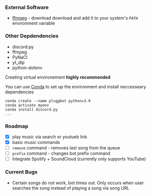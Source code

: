 ### External Software

- [ffmpeg](https://ffmpeg.org/download.html) - download download and add it to your system's `PATH` environment variable

### Other Depdendencies

- discord.py
- ffmpeg
- PyNaCl
- yt_dlp
- python-dotenv

Creating virtual environement **highly recommended**

You can use [Conda](https://anaconda.org/anaconda/conda) to set up the environment and install neccesseary dependencies

```
conda create --name pluggbot python=3.9
conda activate myenv
conda install discord.py
...
```

### Roadmap

- [x] play music via search or youtueb link
- [x] basic music commands
- [ ] `remove` command - removes last song from the queue
- [ ] `prefix` command - changes bot prefix command
- [ ] Integrate Spotify + SoundCloud (currently only supports YouTube)

### Current Bugs

- Certain songs do not work, bot times out. Only occurs when user searches the song instead of playing a song via song URL
